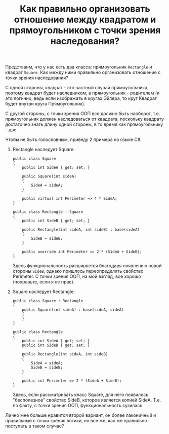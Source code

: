 ﻿---
title: "Как правильно организовать отношение между квадратом и прямоугольником с точки зрения наследования?"
se.owner.user_id: 212981
se.owner.display_name: "Andrei Khotko"
se.owner.link: "https://ru.stackoverflow.com/users/212981/andrei-khotko"
se.link: "https://ru.stackoverflow.com/questions/984189/%d0%9a%d0%b0%d0%ba-%d0%bf%d1%80%d0%b0%d0%b2%d0%b8%d0%bb%d1%8c%d0%bd%d0%be-%d0%be%d1%80%d0%b3%d0%b0%d0%bd%d0%b8%d0%b7%d0%be%d0%b2%d0%b0%d1%82%d1%8c-%d0%be%d1%82%d0%bd%d0%be%d1%88%d0%b5%d0%bd%d0%b8%d0%b5-%d0%bc%d0%b5%d0%b6%d0%b4%d1%83-%d0%ba%d0%b2%d0%b0%d0%b4%d1%80%d0%b0%d1%82%d0%be%d0%bc-%d0%b8-%d0%bf%d1%80%d1%8f%d0%bc%d0%be%d1%83%d0%b3%d0%be%d0%bb%d1%8c%d0%bd%d0%b8%d0%ba%d0%be%d0%bc-%d1%81-%d1%82%d0%be%d1%87%d0%ba%d0%b8-%d0%b7"
se.question_id: 984189
se.post_type: question
se.score: 7
---
<p>Представим, что у нас есть два класса: прямоугольник <code>Rectangle</code> и квадрат <code>Square</code>. Как между ними правильно организовать отношение с точки зрения наследования? </p>

<p>С одной стороны, квадрат - это частный случай прямоугольника, поэтому квадрат будет наследником, а прямоугольник - родителем (и это логично, ведь если изображать в кругах Эйлера, то круг Квадрат будет внутри круга Прямоугольник).</p>

<p>С другой стороны, с точки зрения ООП все должно быть наоборот, т.е. прямоугольник должен наследоваться от квадрата, поскольку квадрату достаточно знать длину одной стороны, в то время как прямоугольнику - две.</p>

<p>Чтобы не быть голословным, приведу 2 примера на языке C#.</p>

<ol>
<li><p>Rectangle наследует Square:</p>

<pre><code>public class Square
{
    public int SideA { get; set; }

    public Square(int sideA)
    {
        SideA = sideA;
    }

    public virtual int Perimeter =&gt; 4 * SideA;
}

public class Rectangle : Square
{
    public int SideB { get; set; }

    public Rectangle(int sideA, int sideB) : base(sideA)
    {
        SideB = sideB;
    }

    public override int Perimeter =&gt; 2 * (SideA + SideB);
}
</code></pre>

<p>Здесь функциональность расширяется благодаря появлению новой стороны <code>SideB</code>, однако пришлось переопределить свойство Perimeter. С точки зрения ООП, на мой взгляд, все хорошо (поправьте, если я не прав).</p></li>
<li><p>Square наследует Rectangle:</p>

<pre><code>public class Square : Rectangle
{
    public Square(int sideA) : base(sideA, sideA)
    {
    }
}

public class Rectangle
{
    public int SideA { get; set; }
    public int SideB { get; set; }        

    public Rectangle(int sideA, int sideB)
    {
        SideA = sideA;
        SideB = sideB;
    }

    public int Perimeter =&gt; 2 * (SideA + SideB);
}
</code></pre>

<p>Здесь, если рассматривать класс Square, для него появилось
"бесполезное" свойство SideB, которое является копией SideA. Т.е. по
факту, с точки зрения ООП, функциональность сузилась.</p></li>
</ol>

<p>Лично мне больше нравится второй вариант, он более лаконичный и правильный с точки зрения логики, но все же, как же правильно поступать в таком случае?</p>
